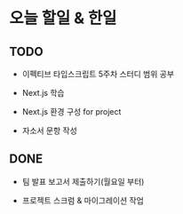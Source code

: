# 오늘 할일 & 한일

## TODO

- 이펙티브 타입스크립트 5주차 스터디 범위 공부

- Next.js 학습

- Next.js 환경 구성 for project

- 자소서 문항 작성

## DONE

- 팀 발표 보고서 제출하기(월요일 부터)

- 프로젝트 스크럼 & 마이그레이션 작업
